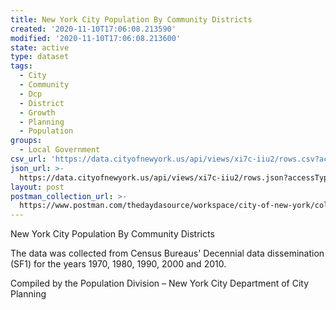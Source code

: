 ```yaml
---
title: New York City Population By Community Districts
created: '2020-11-10T17:06:08.213590'
modified: '2020-11-10T17:06:08.213600'
state: active
type: dataset
tags:
  - City
  - Community
  - Dcp
  - District
  - Growth
  - Planning
  - Population
groups:
  - Local Government
csv_url: 'https://data.cityofnewyork.us/api/views/xi7c-iiu2/rows.csv?accessType=DOWNLOAD'
json_url: >-
  https://data.cityofnewyork.us/api/views/xi7c-iiu2/rows.json?accessType=DOWNLOAD
layout: post
postman_collection_url: >-
  https://www.postman.com/thedaydasource/workspace/city-of-new-york/collection/15909983-2e2b6750-c7fb-48f9-9c3b-bd513603c351
---
```

New York City Population By Community Districts

The data was collected from Census Bureaus' Decennial data dissemination (SF1) for the years 1970, 1980, 1990, 2000 and 2010.

Compiled by the Population Division – New York City Department of City Planning
